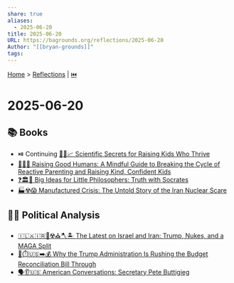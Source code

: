 ```yaml
---
share: true
aliases:
  - 2025-06-20
title: 2025-06-20
URL: https://bagrounds.org/reflections/2025-06-20
Author: "[[bryan-grounds]]"
tags: 
---
```

[Home](../index.md) > [Reflections](./index.md) | [⏮️](./2025-06-19.md)  
# 2025-06-20  
## 📚 Books  
- ⏯️ Continuing [🧪👶📈 Scientific Secrets for Raising Kids Who Thrive](../books/scientific-secrets-for-raising-kids-who-thrive.md)  
- [🌱👼🏼 Raising Good Humans: A Mindful Guide to Breaking the Cycle of Reactive Parenting and Raising Kind, Confident Kids](../books/raising-good-humans-a-mindful-guide-to-breaking-the-cycle-of-reactive-parenting-and-raising-kind-confident-kids.md)  
- [❓🏛️👶 Big Ideas for Little Philosophers: Truth with Socrates](../books/big-ideas-for-little-philosophers-truth-with-socrates.md)  
- [🏭☢️😱 Manufactured Crisis: The Untold Story of the Iran Nuclear Scare](../books/manufactured-crisis-the-untold-story-of-the-iran-nuclear-scare.md)  
  
## 📰🤔 Political Analysis  
- [🇮🇱⚔️🇮🇷👹☢️⛪🪓🏝️ The Latest on Israel and Iran: Trump, Nukes, and a MAGA Split](../videos/the-latest-on-israel-and-iran-trump-nukes-and-a-maga-split.md)  
- [👹⏱️🇺🇸➡️💰 Why the Trump Administration Is Rushing the Budget Reconciliation Bill Through](../videos/why-the-trump-administration-is-rushing-the-budget-reconciliation-bill-through.md)  
- [🗣️👂🇺🇸 American Conversations: Secretary Pete Buttigieg](../videos/american-conversations-secretary-pete-buttigieg.md)